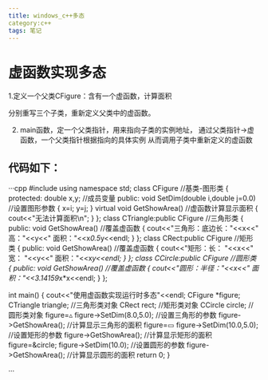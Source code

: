 ```yaml
---
title: windows_c++多态
category:c++
tags: 笔记
---
```

# 虚函数实现多态


1.定义一个父类CFigure：含有一个虚函数，计算面积

分别重写三个子类，重新定义父类中的虚函数。

2. main函数，定一个父类指针，用来指向子类的实例地址，
通过父类指针->虚函数，一个父类指针根据指向的具体实例
从而调用子类中重新定义的虚函数

## 代码如下：
···cpp
#include<iostream>
using namespace std;
class CFigure												//基类-图形类
{
	protected:
		double x,y;												//成员变量
	public:
		void SetDim(double i,double j=0.0)						//设置图形参数
		{
			x=i;
			y=j;
		}
		virtual void GetShowArea()								//虚函数计算显示面积
		{
			cout<<"无法计算面积\n";
		}
};
class CTriangle:public CFigure									//三角形类
{
	public:
		void GetShowArea()												//覆盖虚函数
		{
			cout<<"三角形：底边长："<<x<<" 高："<<y<<" 面积："<<x*0.5*y<<endl;
		}
};
class CRect:public CFigure											//矩形类
{
	public:
		void GetShowArea()												//覆盖虚函数
		{
			cout<<"矩形：长： "<<x<<" 宽： "<<y<<" 面积："<<x*y<<endl;
		}
};
class CCircle:public CFigure											//圆形类
{
	public:
		void GetShowArea()												//覆盖虚函数
		{
			cout<<"圆形：半径："<<x<<" 面积："<<3.14159*x*x<<endl;
		}
};

int main()
{
	cout<<"使用虚函数实现运行时多态"<<endl;
	CFigure *figure;
	CTriangle triangle;													//三角形类对象
	CRect rect;													//矩形类对象
	CCircle circle;													//圆形类对象
	figure=&triangle;
	figure->SetDim(8.0,5.0);											//设置三角形的参数
	figure->GetShowArea();												//计算显示三角形的面积
	figure=&rect;
	figure->SetDim(10.0,5.0);											//设置矩形的参数
	figure->GetShowArea();												//计算显示矩形的面积
	figure=&circle;
	figure->SetDim(10.0);											//设置圆形的参数
	figure->GetShowArea();												//计算显示圆形的面积
	return 0;
}

···

